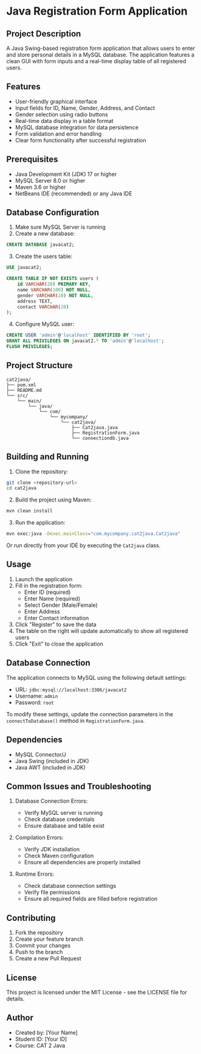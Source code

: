 # Java Registration Form Application

## Project Description
A Java Swing-based registration form application that allows users to enter and store personal details in a MySQL database. The application features a clean GUI with form inputs and a real-time display table of all registered users.

## Features
- User-friendly graphical interface
- Input fields for ID, Name, Gender, Address, and Contact
- Gender selection using radio buttons
- Real-time data display in a table format
- MySQL database integration for data persistence
- Form validation and error handling
- Clear form functionality after successful registration

## Prerequisites
- Java Development Kit (JDK) 17 or higher
- MySQL Server 8.0 or higher
- Maven 3.6 or higher
- NetBeans IDE (recommended) or any Java IDE

## Database Configuration
1. Make sure MySQL Server is running
2. Create a new database:
```sql
CREATE DATABASE javacat2;
```
3. Create the users table:
```sql
USE javacat2;

CREATE TABLE IF NOT EXISTS users (
    id VARCHAR(20) PRIMARY KEY,
    name VARCHAR(100) NOT NULL,
    gender VARCHAR(10) NOT NULL,
    address TEXT,
    contact VARCHAR(20)
);
```
4. Configure MySQL user:
```sql
CREATE USER 'admin'@'localhost' IDENTIFIED BY 'root';
GRANT ALL PRIVILEGES ON javacat2.* TO 'admin'@'localhost';
FLUSH PRIVILEGES;
```

## Project Structure
```
cat2java/
├── pom.xml
├── README.md
└── src/
    └── main/
        └── java/
            └── com/
                └── mycompany/
                    └── cat2java/
                        ├── Cat2java.java
                        ├── RegistrationForm.java
                        └── connectiondb.java
```

## Building and Running
1. Clone the repository:
```bash
git clone <repository-url>
cd cat2java
```

2. Build the project using Maven:
```bash
mvn clean install
```

3. Run the application:
```bash
mvn exec:java -Dexec.mainClass="com.mycompany.cat2java.Cat2java"
```

Or run directly from your IDE by executing the `Cat2java` class.

## Usage
1. Launch the application
2. Fill in the registration form:
   - Enter ID (required)
   - Enter Name (required)
   - Select Gender (Male/Female)
   - Enter Address
   - Enter Contact information
3. Click "Register" to save the data
4. The table on the right will update automatically to show all registered users
5. Click "Exit" to close the application

## Database Connection
The application connects to MySQL using the following default settings:
- URL: `jdbc:mysql://localhost:3306/javacat2`
- Username: `admin`
- Password: `root`

To modify these settings, update the connection parameters in the `connectToDatabase()` method in `RegistrationForm.java`.

## Dependencies
- MySQL Connector/J
- Java Swing (included in JDK)
- Java AWT (included in JDK)

## Common Issues and Troubleshooting
1. Database Connection Errors:
   - Verify MySQL server is running
   - Check database credentials
   - Ensure database and table exist
   
2. Compilation Errors:
   - Verify JDK installation
   - Check Maven configuration
   - Ensure all dependencies are properly installed

3. Runtime Errors:
   - Check database connection settings
   - Verify file permissions
   - Ensure all required fields are filled before registration

## Contributing
1. Fork the repository
2. Create your feature branch
3. Commit your changes
4. Push to the branch
5. Create a new Pull Request

## License
This project is licensed under the MIT License - see the LICENSE file for details.

## Author
- Created by: [Your Name]
- Student ID: [Your ID]
- Course: CAT 2 Java
